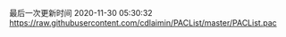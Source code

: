 最后一次更新时间 2020-11-30 05:30:32
https://raw.githubusercontent.com/cdlaimin/PACList/master/PACList.pac

